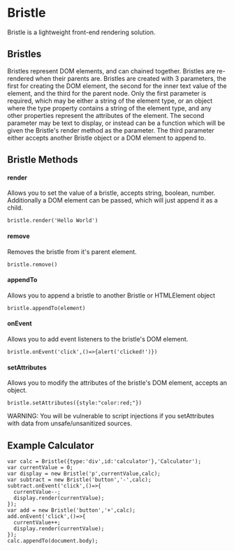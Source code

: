 # Bristle
Bristle is a lightweight front-end rendering solution.

## Bristles
Bristles represent DOM elements, and can chained together. Bristles are re-rendered when their parents are. Bristles are created with 3 parameters, the first for creating the DOM element, the second for the inner text value of the element, and the third for the parent node. Only the first parameter is required, which may be either a string of the element type, or an object where the type property contains a string of the element type, and any other properties represent the attributes of the element. The second parameter may be text to display, or instead can be a function which will be given the Bristle's render method as the parameter. The third parameter either accepts another Bristle object or a DOM element to append to.

## Bristle Methods

#### render
Allows you to set the value of a bristle, accepts string, boolean, number. Additionally a DOM element can be passed, which will just append it as a child.

```bristle.render('Hello World')```

#### remove
Removes the bristle from it's parent element.

```bristle.remove()```

#### appendTo
Allows you to append a bristle to another Bristle or HTMLElement object

```bristle.appendTo(element)```

#### onEvent
Allows you to add event listeners to the bristle's DOM element.

```bristle.onEvent('click',()=>{alert('clicked!')})```

#### setAttributes
Allows you to modify the attributes of the bristle's DOM element, accepts an object.

```bristle.setAttributes({style:"color:red;"})```

WARNING: You will be vulnerable to script injections if you setAttributes with data from unsafe/unsanitized sources.

## Example Calculator
```
var calc = Bristle({type:'div',id:'calculator'},'Calculator');
var currentValue = 0;
var display = new Bristle('p',currentValue,calc);
var subtract = new Bristle('button','-',calc);
subtract.onEvent('click',()=>{
  currentValue--;
  display.render(currentValue);
});
var add = new Bristle('button','+',calc);
add.onEvent('click',()=>{
  currentValue++;
  display.render(currentValue);
});
calc.appendTo(document.body);
```
